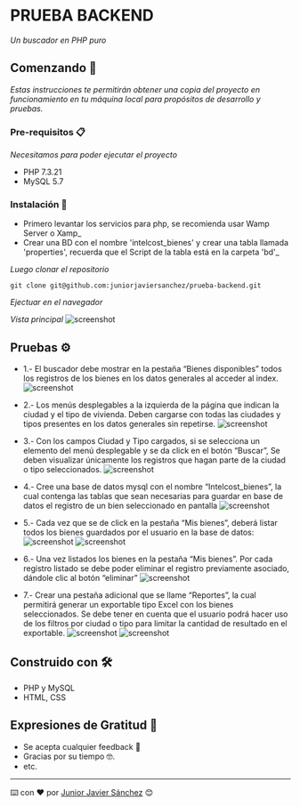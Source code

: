# PRUEBA BACKEND

_Un buscador en PHP puro_

## Comenzando 🚀

_Estas instrucciones te permitirán obtener una copia del proyecto en funcionamiento en tu máquina local para propósitos de desarrollo y pruebas._


### Pre-requisitos 📋

_Necesitamos para poder ejecutar el proyecto_

* PHP  7.3.21
* MySQL  5.7

### Instalación 🔧

* Primero levantar los servicios para php, se recomienda usar Wamp Server o Xamp_
* Crear una BD con el nombre 'intelcost_bienes' y crear una tabla llamada 'properties', recuerda que el Script de la tabla está en la carpeta 'bd'_

_Luego clonar el repositorio_

```
git clone git@github.com:juniorjaviersanchez/prueba-backend.git
```

_Ejectuar en el navegador_

_Vista principal_
![screenshot](https://github.com/juniorjaviersanchez/prueba-backend/blob/master/img-readme/0-vista-principal.png)


## Pruebas ⚙️

* 1.- El buscador debe mostrar en la pestaña “Bienes disponibles” todos los registros de los bienes en los datos generales al acceder al index. 
![screenshot](https://github.com/juniorjaviersanchez/prueba-backend/blob/master/img-readme/1-todos-los-registros.png)

* 2.- Los menús desplegables a la izquierda de la página que indican la ciudad y el tipo de vivienda. Deben cargarse con todas las ciudades y tipos presentes en los datos generales sin repetirse.
![screenshot](https://github.com/juniorjaviersanchez/prueba-backend/blob/master/img-readme/2-llenar-select.png)

* 3.- Con los campos Ciudad y Tipo cargados, si se selecciona un elemento del menú desplegable y se da click en el botón “Buscar”, Se deben visualizar únicamente los registros que hagan parte de la ciudad o tipo seleccionados. 
![screenshot](https://github.com/juniorjaviersanchez/prueba-backend/blob/master/img-readme/3-filtro.png)

* 4.- Cree una base de datos mysql con el nombre “Intelcost_bienes”, la cual contenga las tablas que sean necesarias para guardar en base de datos el registro de un bien seleccionado en pantalla
![screenshot](https://github.com/juniorjaviersanchez/prueba-backend/blob/master/img-readme/4-btn-guardar.png)

* 5.- Cada vez que se de click en la pestaña “Mis bienes”, deberá listar todos los bienes guardados por el usuario en la base de datos:
![screenshot](https://github.com/juniorjaviersanchez/prueba-backend/blob/master/img-readme/5-mis-bienes.png)
![screenshot](https://github.com/juniorjaviersanchez/prueba-backend/blob/master/img-readme/5-1-bd.png)

* 6.- Una vez listados los bienes en la pestaña “Mis bienes”. Por cada registro listado se debe poder eliminar el registro previamente asociado, dándole clic al botón “eliminar”
![screenshot](https://github.com/juniorjaviersanchez/prueba-backend/blob/master/img-readme/6-btn-eliminar.png)

* 7.- Crear una pestaña adicional que se llame “Reportes”, la cual permitirá generar un exportable tipo Excel con los bienes seleccionados. Se debe tener en cuenta que el usuario podrá hacer uso de los filtros por ciudad o tipo para limitar la cantidad de resultado en el exportable.
![screenshot](https://github.com/juniorjaviersanchez/prueba-backend/blob/master/img-readme/7-generar-excel.png)
![screenshot](https://github.com/juniorjaviersanchez/prueba-backend/blob/master/img-readme/7-1-reporte-excel.png)


## Construido con 🛠️

* PHP y MySQL
* HTML, CSS



## Expresiones de Gratitud 🎁

* Se acepta cualquier feedback 📢
* Gracias por su tiempo 🤓.
* etc.



---
⌨️ con ❤️ por [Junior Javier Sánchez](https://www.juniorjaviersanchez.com/) 😊

